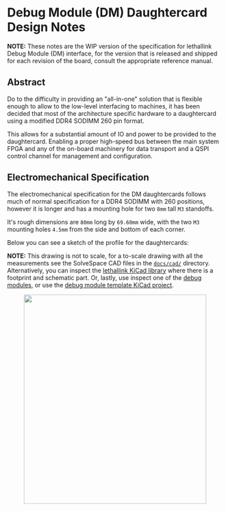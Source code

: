 # Debug Module (DM) Daughtercard Design Notes

**NOTE:** These notes are the WIP version of the specification for lethallink Debug Module (DM) interface, for the version that is released and shipped for each revision of the board, consult the appropriate reference manual.

## Abstract

Do to the difficulty in providing an "all-in-one" solution that is flexible enough to allow to the low-level interfacing to machines, it has been decided that most of the architecture specific hardware to a daughtercard using a modified DDR4 SODIMM 260 pin format.

This allows for a substantial amount of IO and power to be provided to the daughtercard. Enabling a proper high-speed bus between the main system FPGA and any of the on-board machinery for data transport and a QSPI control channel for management and configuration.

## Electromechanical Specification

The electromechanical specification for the DM daughtercards follows much of normal specification for a DDR4 SODIMM with 260 positions, however it is longer and has a mounting hole for two `8mm` tall `M3` standoffs.

It's rough dimensions are `80mm` long by `69.60mm` wide, with the two `M3` mounting holes `4.5mm` from the side and bottom of each corner.

Below you can see a sketch of the profile for the daughtercards:

**NOTE:** This drawing is not to scale, for a to-scale drawing with all the measurements see the SolveSpace CAD files in the [`docs/cad/`](../docs/cad/) directory. Alternatively, you can inspect the [lethallink KiCad library](../docs/eda) where there is a footprint and schematic part. Or, lastly, use inspect one of the [debug modules](../hardware/boards), or use the [debug module template KiCad project](../hardware/boards/template_dm).


<p align="center">
  <img width="426" height="488" src="https://github.com/lethalbit/lethallink/raw/main/docs/img/lethallink_dm_outline.svg">
</p>



